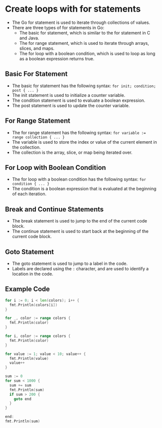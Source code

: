 # Create loops with for statements

* The Go for statement is used to iterate through collections of values.
* There are three types of for statements in Go:
  * The basic for statement, which is similar to the for statement in C and Java.
  * The for range statement, which is used to iterate through arrays, slices, and maps.
  * The for loop with a boolean condition, which is used to loop as long as a boolean expression returns true.

## Basic For Statement

* The basic for statement has the following syntax: `for init; condition; post { ... }`
* The init statement is used to initialize a counter variable.
* The condition statement is used to evaluate a boolean expression.
* The post statement is used to update the counter variable.

## For Range Statement

* The for range statement has the following syntax: `for variable := range collection { ... }`
* The variable is used to store the index or value of the current element in the collection.
* The collection is the array, slice, or map being iterated over.

## For Loop with Boolean Condition

* The for loop with a boolean condition has the following syntax: `for condition { ... }`
* The condition is a boolean expression that is evaluated at the beginning of each iteration.

## Break and Continue Statements

* The break statement is used to jump to the end of the current code block.
* The continue statement is used to start back at the beginning of the current code block.

## Goto Statement

* The goto statement is used to jump to a label in the code.
* Labels are declared using the `:` character, and are used to identify a location in the code.

## Example Code

```go
for i := 0; i < len(colors); i++ {
  fmt.Println(colors[i])
}

for _, color := range colors {
  fmt.Println(color)
}

for i, color := range colors {
  fmt.Println(color)
}

for value := 1; value < 10; value++ {
  fmt.Println(value)
  value++
}

sum := 0
for sum < 1000 {
  sum += sum
  fmt.Println(sum)
  if sum > 200 {
    goto end
  }
}

end:
fmt.Println(sum)
```
